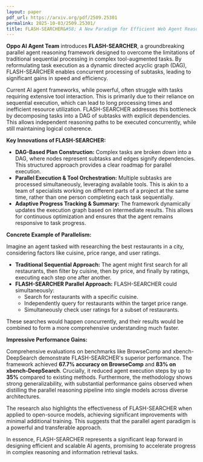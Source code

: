 ```yaml
---
layout: paper
pdf_url: https://arxiv.org/pdf/2509.25301
permalink: 2025-10-03/2509.25301/
title: FLASH-SEARCHER&#58; A New Paradigm for Efficient Web Agent Reasoning
---
```




**Oppo AI Agent Team** introduces **FLASH-SEARCHER**, a groundbreaking parallel agent reasoning framework designed to overcome the limitations of traditional sequential processing in complex tool-augmented tasks. By reformulating task execution as a dynamic directed acyclic graph (DAG), FLASH-SEARCHER enables concurrent processing of subtasks, leading to significant gains in speed and efficiency.

Current AI agent frameworks, while powerful, often struggle with tasks requiring extensive tool interaction. This is primarily due to their reliance on sequential execution, which can lead to long processing times and inefficient resource utilization. FLASH-SEARCHER addresses this bottleneck by decomposing tasks into a DAG of subtasks with explicit dependencies. This allows independent reasoning paths to be executed concurrently, while still maintaining logical coherence.

**Key Innovations of FLASH-SEARCHER:**

*   **DAG-Based Plan Construction:** Complex tasks are broken down into a DAG, where nodes represent subtasks and edges signify dependencies. This structured approach provides a clear roadmap for parallel execution.
*   **Parallel Execution & Tool Orchestration:** Multiple subtasks are processed simultaneously, leveraging available tools. This is akin to a team of specialists working on different parts of a project at the same time, rather than one person completing each task sequentially.
*   **Adaptive Progress Tracking & Summary:** The framework dynamically updates the execution graph based on intermediate results. This allows for continuous optimization and ensures that the agent remains responsive to task progress.

**Concrete Example of Parallelism:**

Imagine an agent tasked with researching the best restaurants in a city, considering factors like cuisine, price range, and user ratings.

*   **Traditional Sequential Approach:** The agent might first search for all restaurants, then filter by cuisine, then by price, and finally by ratings, executing each step one after another.
*   **FLASH-SEARCHER Parallel Approach:** FLASH-SEARCHER could simultaneously:
    *   Search for restaurants with a specific cuisine.
    *   Independently query for restaurants within the target price range.
    *   Simultaneously check user ratings for a subset of restaurants.

These searches would happen concurrently, and their results would be combined to form a more comprehensive understanding much faster.

**Impressive Performance Gains:**

Comprehensive evaluations on benchmarks like BrowseComp and xbench-DeepSearch demonstrate FLASH-SEARCHER's superior performance. The framework achieved **67.7% accuracy on BrowseComp** and **83% on xbench-DeepSearch**. Crucially, it reduced agent execution steps by up to **35%** compared to existing methods. Furthermore, the methodology shows strong generalizability, with substantial performance gains observed when distilling the parallel reasoning pipeline into single models across diverse architectures.

The research also highlights the effectiveness of FLASH-SEARCHER when applied to open-source models, achieving significant improvements with minimal additional training. This suggests that the parallel agent paradigm is a powerful and transferable approach.

In essence, FLASH-SEARCHER represents a significant leap forward in designing efficient and scalable AI agents, promising to accelerate progress in complex reasoning and information retrieval tasks.